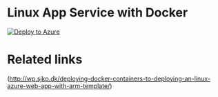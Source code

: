 # Linux App Service with Docker

[![Deploy to Azure](http://azuredeploy.net/deploybutton.png)](https://azuredeploy.net/)

# Related links

(http://wp.sjkp.dk/deploying-docker-containers-to-deploying-an-linux-azure-web-app-with-arm-template/)
